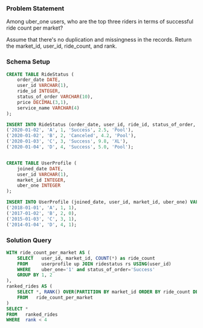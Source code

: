 ### Problem Statement

Among uber_one users, who are the top three riders in terms of successful ride count per market?

Assume that there's no duplication and missingness in the records. Return the market_id, user_id, ride_count, and rank.

### Schema Setup

```sql
CREATE TABLE RideStatus (
    order_date DATE,
    user_id VARCHAR(1),
    ride_id INTEGER,
    status_of_order VARCHAR(10),
    price DECIMAL(3,1),
    service_name VARCHAR(4)
);

INSERT INTO RideStatus (order_date, user_id, ride_id, status_of_order, price, service_name) VALUES
('2020-01-02', 'A', 1, 'Success', 2.5, 'Pool'),
('2020-01-02', 'B', 2, 'Canceled', 4.2, 'Pool'),
('2020-01-03', 'C', 3, 'Success', 9.8, 'XL'),
('2020-01-04', 'D', 4, 'Success', 5.0, 'Pool');


CREATE TABLE UserProfile (
    joined_date DATE,
    user_id VARCHAR(1),
    market_id INTEGER,
    uber_one INTEGER
);

INSERT INTO UserProfile (joined_date, user_id, market_id, uber_one) VALUES
('2018-01-01', 'A', 1, 1),
('2017-01-02', 'B', 2, 0),
('2015-01-03', 'C', 3, 1),
('2014-01-04', 'D', 4, 1);
```

### Solution Query

```sql
WITH ride_count_per_market AS (
	SELECT   user_id, market_id, COUNT(*) as ride_count
	FROM     userprofile up JOIN ridestatus rs USING(user_id)
	WHERE    uber_one='1' and status_of_order='Success'
	GROUP BY 1, 2 
), 
ranked_rides AS (
	SELECT *, RANK() OVER(PARTITION BY market_id ORDER BY ride_count DESC) AS rank
	FROM   ride_count_per_market
)
SELECT *
FROM   ranked_rides
WHERE  rank < 4 
```
